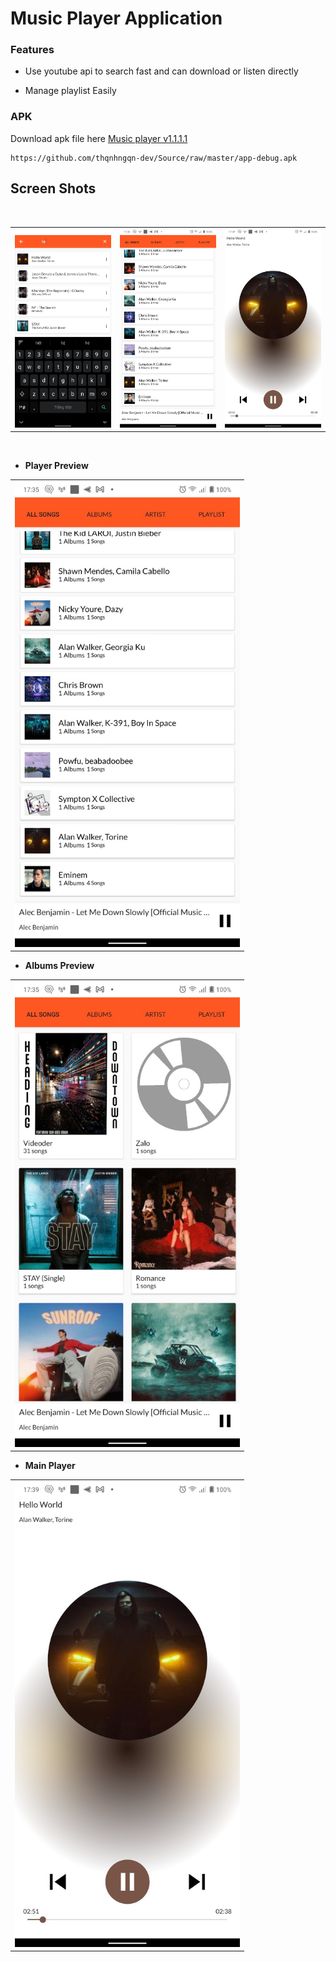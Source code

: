 # Music Player Application

### Features

- Use youtube api to search fast and can download or listen directly

- Manage playlist Easily

### APK
Download apk file here [Music player v1.1.1.1](https://github.com/thqnhngqn-dev/Source/raw/master/app-debug.apk)
```
https://github.com/thqnhngqn-dev/Source/raw/master/app-debug.apk
```
## Screen Shots
<br>
<div align="center">
   <table align="center" border="0" >
  <tr>
    <td>
<img width=360
src="https://raw.githubusercontent.com/thqnhngqn-dev/musik-player/master/screenshots/device-2022-11-11-sreach.jpg"/>
       <td><img width=360
src="https://raw.githubusercontent.com/thqnhngqn-dev/musik-player/master/screenshots/device-2022-11-11-player-preview.jpg"/>
    </td>
     <td> <img width=360
src="https://raw.githubusercontent.com/thqnhngqn-dev/musik-player/master/screenshots/device-2022-11-11-main-player.jpg"/></td>
  </table>
  </div>
<br>


- **Player Preview**
<div align="center">
   <table align="center" border="0" >
      <tr>
         <td>
            <img src="https://raw.githubusercontent.com/thqnhngqn-dev/musik-player/master/screenshots/device-2022-11-11-player-preview.jpg" width=360>
         </td>
      </tr>
   </table>
</div>

- **Albums Preview**
<div align="center">
   <table align="center" border="0" >
      <tr>
         <td>
            <img src="https://raw.githubusercontent.com/thqnhngqn-dev/musik-player/master/screenshots/device-2022-11-11-albums.jpg" width=360>
         </td>
      </tr>
   </table>
</div>

- **Main Player**
<div align="center">
   <table align="center" border="0" >
      <tr>
         <td>
            <img src="https://raw.githubusercontent.com/thqnhngqn-dev/musik-player/master/screenshots/device-2022-11-11-main-player.jpg" width=360>
         </td>
      </tr>
   </table>
</div>
